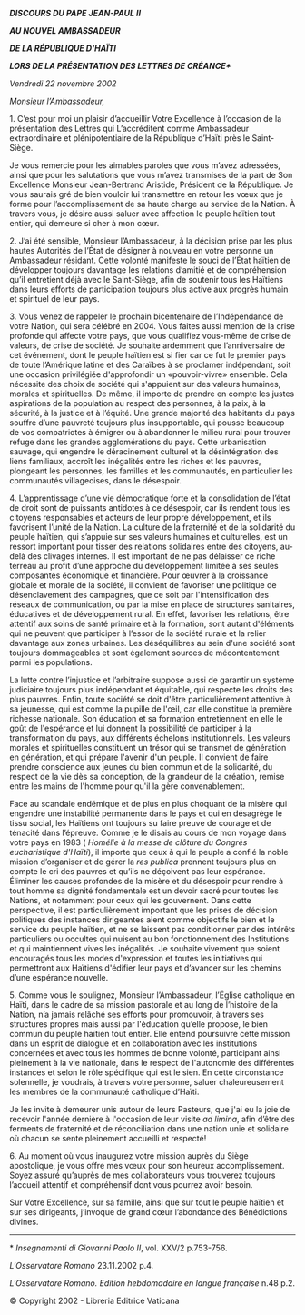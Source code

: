 ***DISCOURS DU PAPE JEAN-PAUL II***

***AU NOUVEL AMBASSADEUR***

***DE LA RÉPUBLIQUE D'HAÏTI***

***LORS DE LA PRÉSENTATION DES LETTRES DE CRÉANCE\****

*Vendredi 22 novembre 2002*

*Monsieur l’Ambassadeur,*

1\. C’est pour moi un plaisir d’accueillir Votre Excellence à l’occasion de la présentation des Lettres qui L’accréditent comme Ambassadeur extraordinaire et plénipotentiaire de la République d’Haïti près le Saint-Siège.

Je vous remercie pour les aimables paroles que vous m’avez adressées, ainsi que pour les salutations que vous m’avez transmises de la part de Son Excellence Monsieur Jean-Bertrand Aristide, Président de la République. Je vous saurais gré de bien vouloir lui transmettre en retour les vœux que je forme pour l’accomplissement de sa haute charge au service de la Nation. À travers vous, je désire aussi saluer avec affection le peuple haïtien tout entier, qui demeure si cher à mon cœur.

2\. J’ai été sensible, Monsieur l’Ambassadeur, à la décision prise par les plus hautes Autorités de l’État de désigner à nouveau en votre personne un Ambassadeur résidant. Cette volonté manifeste le souci de l’État haïtien de développer toujours davantage les relations d’amitié et de compréhension qu’il entretient déjà avec le Saint-Siège, afin de soutenir tous les Haïtiens dans leurs efforts de participation toujours plus active aux progrès humain et spirituel de leur pays.

3\. Vous venez de rappeler le prochain bicentenaire de l’Indépendance de votre Nation, qui sera célébré en 2004. Vous faites aussi mention de la crise profonde qui affecte votre pays, que vous qualifiez vous-même de crise de valeurs, de crise de société. Je souhaite ardemment que l’anniversaire de cet événement, dont le peuple haïtien est si fier car ce fut le premier pays de toute l’Amérique latine et des Caraïbes à se proclamer indépendant, soit une occasion privilégiée d'approfondir un «pouvoir-vivre» ensemble. Cela nécessite des choix de société qui s'appuient sur des valeurs humaines, morales et spirituelles. De même, il importe de prendre en compte les justes aspirations de la population au respect des personnes, à la paix, à la sécurité, à la justice et à l’équité. Une grande majorité des habitants du pays souffre d’une pauvreté toujours plus insupportable, qui pousse beaucoup de vos compatriotes à émigrer ou à abandonner le milieu rural pour trouver refuge dans les grandes agglomérations du pays. Cette urbanisation sauvage, qui engendre le déracinement culturel et la désintégration des liens familiaux, accroît les inégalités entre les riches et les pauvres, plongeant les personnes, les familles et les communautés, en particulier les communautés villageoises, dans le désespoir.

4\. L’apprentissage d’une vie démocratique forte et la consolidation de l’état de droit sont de puissants antidotes à ce désespoir, car ils rendent tous les citoyens responsables et acteurs de leur propre développement, et ils favorisent l’unité de la Nation. La culture de la fraternité et de la solidarité du peuple haïtien, qui s’appuie sur ses valeurs humaines et culturelles, est un ressort important pour tisser des relations solidaires entre des citoyens, au-delà des clivages internes. Il est important de ne pas délaisser ce riche terreau au profit d’une approche du développement limitée à ses seules composantes économique et financière. Pour œuvrer à la croissance globale et morale de la société, il convient de favoriser une politique de désenclavement des campagnes, que ce soit par l'intensification des réseaux de communication, ou par la mise en place de structures sanitaires, éducatives et de développement rural. En effet, favoriser les relations, être attentif aux soins de santé primaire et à la formation, sont autant d'éléments qui ne peuvent que participer à l’essor de la société rurale et la relier davantage aux zones urbaines. Les déséquilibres au sein d'une société sont toujours dommageables et sont également sources de mécontentement parmi les populations.

La lutte contre l’injustice et l’arbitraire suppose aussi de garantir un système judiciaire toujours plus indépendant et équitable, qui respecte les droits des plus pauvres. Enfin, toute société se doit d'être particulièrement attentive à sa jeunesse, qui est comme la pupille de l'œil, car elle constitue la première richesse nationale. Son éducation et sa formation entretiennent en elle le goût de l'espérance et lui donnent la possibilité de participer à la transformation du pays, aux différents échelons institutionnels. Les valeurs morales et spirituelles constituent un trésor qui se transmet de génération en génération, et qui prépare l'avenir d'un peuple. Il convient de faire prendre conscience aux jeunes du bien commun et de la solidarité, du respect de la vie dès sa conception, de la grandeur de la création, remise entre les mains de l'homme pour qu'il la gère convenablement.

Face au scandale endémique et de plus en plus choquant de la misère qui engendre une instabilité permanente dans le pays et qui en désagrège le tissu social, les Haïtiens ont toujours su faire preuve de courage et de ténacité dans l’épreuve. Comme je le disais au cours de mon voyage dans votre pays en 1983 ( *Homélie à la messe de clôture du Congrès eucharistique d'Haïti*), il importe que ceux à qui le peuple a confié la noble mission d’organiser et de gérer la *res publica* prennent toujours plus en compte le cri des pauvres et qu’ils ne déçoivent pas leur espérance. Éliminer les causes profondes de la misère et du désespoir pour rendre à tout homme sa dignité fondamentale est un devoir sacré pour toutes les Nations, et notamment pour ceux qui les gouvernent. Dans cette perspective, il est particulièrement important que les prises de décision politiques des instances dirigeantes aient comme objectifs le bien et le service du peuple haïtien, et ne se laissent pas conditionner par des intérêts particuliers ou occultes qui nuisent au bon fonctionnement des Institutions et qui maintiennent vives les inégalités. Je souhaite vivement que soient encouragés tous les modes d'expression et toutes les initiatives qui permettront aux Haïtiens d'édifier leur pays et d’avancer sur les chemins d’une espérance nouvelle.

5\. Comme vous le soulignez, Monsieur l’Ambassadeur, l’Église catholique en Haïti, dans le cadre de sa mission pastorale et au long de l’histoire de la Nation, n’a jamais relâché ses efforts pour promouvoir, à travers ses structures propres mais aussi par l'éducation qu’elle propose, le bien commun du peuple haïtien tout entier. Elle entend poursuivre cette mission dans un esprit de dialogue et en collaboration avec les institutions concernées et avec tous les hommes de bonne volonté, participant ainsi pleinement à la vie nationale, dans le respect de l'autonomie des différentes instances et selon le rôle spécifique qui est le sien. En cette circonstance solennelle, je voudrais, à travers votre personne, saluer chaleureusement les membres de la communauté catholique d’Haïti.

Je les invite à demeurer unis autour de leurs Pasteurs, que j'ai eu la joie de recevoir l'année dernière à l'occasion de leur visite *ad limina*, afin d’être des ferments de fraternité et de réconciliation dans une nation unie et solidaire où chacun se sente pleinement accueilli et respecté!

6\. Au moment où vous inaugurez votre mission auprès du Siège apostolique, je vous offre mes vœux pour son heureux accomplissement. Soyez assuré qu’auprès de mes collaborateurs vous trouverez toujours l’accueil attentif et compréhensif dont vous pourrez avoir besoin.

Sur Votre Excellence, sur sa famille, ainsi que sur tout le peuple haïtien et sur ses dirigeants, j’invoque de grand cœur l’abondance des Bénédictions divines.

* * *

\* *Insegnamenti di Giovanni Paolo II*, vol. XXV/2 p.753-756.

*L'Osservatore Romano* 23.11.2002 p.4.

*L'Osservatore Romano. Edition hebdomadaire en langue française* n.48 p.2.

© Copyright 2002 \- Libreria Editrice Vaticana